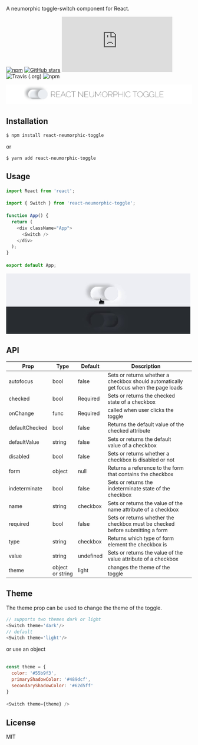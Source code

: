 A neumorphic toggle-switch component for React.

[![npm](https://img.shields.io/npm/v/react-neumorphic-toggle.svg)](https://www.npmjs.com/package/react-neumorphic-toggle) [![GitHub stars](https://img.shields.io/github/stars/julekgwa/react-neumorphic-toggle.svg?style=social&label=Stars)](https://github.com/julekgwa/react-neumorphic-toggle) [![gzip size](http://img.badgesize.io/https://unpkg.com/react-neumorphic-toggle/build/index.js?compression=gzip)](https://unpkg.com/react-neumorphic-toggle/build/index.js) ![Travis (.org)](https://img.shields.io/travis/julekgwa/react-neumorphic-toggle) ![npm](https://img.shields.io/npm/dw/react-neumorphic-toggle)

![toggle](images/react-toggle.png)

## Installation

```bash
$ npm install react-neumorphic-toggle
```

or

```bash
$ yarn add react-neumorphic-toggle
```

## Usage

```Javascript
import React from 'react';

import { Switch } from 'react-neumorphic-toggle';

function App() {
  return (
    <div className="App">
      <Switch />
    </div>
  );
}

export default App;
```

![toggle](images/toggle.gif)

## API

| Prop           | Type             | Default   | Description                                                                           |   |
|----------------|------------------|-----------|---------------------------------------------------------------------------------------|---|
| autofocus      | bool             | false     | Sets or returns whether a checkbox should automatically get focus when the page loads |   |
| checked        | bool             | Required  | Sets or returns the checked state of a checkbox                                       |   |
| onChange       | func             | Required  | called when user clicks the toggle                                                    |   |
| defaultChecked | bool             | false     | Returns the default value of the checked attribute                                    |   |
| defaultValue   | string           | false     | Sets or returns the default value of a checkbox                                       |   |
| disabled       | bool             | false     | Sets or returns whether a checkbox is disabled or not                                 |   |
| form           | object           | null      | Returns a reference to the form that contains the checkbox                            |   |
| indeterminate  | bool             | false     | Sets or returns the indeterminate state of the checkbox                               |   |
| name           | string           | checkbox  | Sets or returns the value of the name attribute of a checkbox                         |   |
| required       | bool             | false     | Sets or returns whether the checkbox must be checked before submitting a form         |   |
| type           | string           | checkbox  | Returns which type of form element the checkbox is                                    |   |
| value          | string           | undefined | Sets or returns the value of the value attribute of a checkbox                        |   |
| theme          | object or string | light     | changes the theme of the toggle

## Theme

The theme prop can be used to change the theme of the toggle.

```Javascript
// supports two themes dark or light
<Switch theme='dark'/>
// default
<Switch theme='light'/>
```

or use an object

```Javascript

const theme = {
  color: '#55b9f3',
  primaryShadowColor: '#489dcf',
  secondaryShadowColor: '#62d5ff'
}

<Switch theme={theme} />
```

## License

MIT
